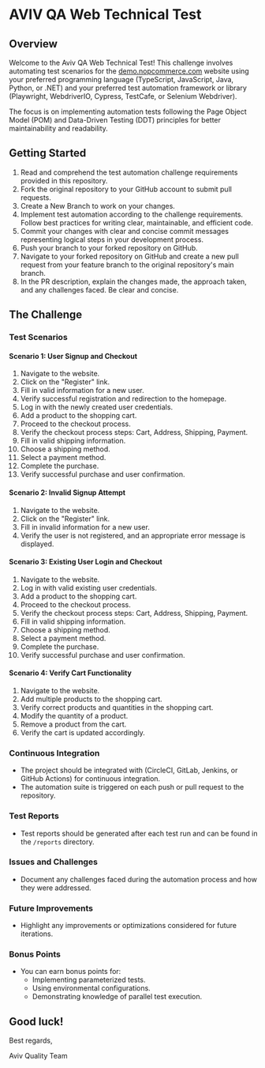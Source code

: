 # AVIV QA Web Technical Test

## Overview

Welcome to the Aviv QA Web Technical Test! This challenge involves automating test scenarios for the [demo.nopcommerce.com](https://demo.nopcommerce.com/) website using your preferred programming language (TypeScript, JavaScript, Java, Python, or .NET) and your preferred test automation framework or library (Playwright, WebdriverIO, Cypress, TestCafe, or Selenium Webdriver). 

The focus is on implementing automation tests following the Page Object Model (POM) and Data-Driven Testing (DDT) principles for better maintainability and readability.

## Getting Started

1. Read and comprehend the test automation challenge requirements provided in this repository.
2. Fork the original repository to your GitHub account to submit pull requests.
3. Create a New Branch to work on your changes.
4. Implement test automation according to the challenge requirements. Follow best practices for writing clear, maintainable, and efficient code.
5. Commit your changes with clear and concise commit messages representing logical steps in your development process.
6. Push your branch to your forked repository on GitHub.
7. Navigate to your forked repository on GitHub and create a new pull request from your feature branch to the original repository's main branch.
8. In the PR description, explain the changes made, the approach taken, and any challenges faced. Be clear and concise.

## The Challenge

### Test Scenarios

#### Scenario 1: User Signup and Checkout

1. Navigate to the website.
2. Click on the "Register" link.
3. Fill in valid information for a new user.
4. Verify successful registration and redirection to the homepage.
5. Log in with the newly created user credentials.
6. Add a product to the shopping cart.
7. Proceed to the checkout process.
8. Verify the checkout process steps: Cart, Address, Shipping, Payment.
9. Fill in valid shipping information.
10. Choose a shipping method.
11. Select a payment method.
12. Complete the purchase.
13. Verify successful purchase and user confirmation.

#### Scenario 2: Invalid Signup Attempt

1. Navigate to the website.
2. Click on the "Register" link.
3. Fill in invalid information for a new user.
4. Verify the user is not registered, and an appropriate error message is displayed.

#### Scenario 3: Existing User Login and Checkout

1. Navigate to the website.
2. Log in with valid existing user credentials.
3. Add a product to the shopping cart.
4. Proceed to the checkout process.
5. Verify the checkout process steps: Cart, Address, Shipping, Payment.
6. Fill in valid shipping information.
7. Choose a shipping method.
8. Select a payment method.
9. Complete the purchase.
10. Verify successful purchase and user confirmation.

#### Scenario 4: Verify Cart Functionality

1. Navigate to the website.
2. Add multiple products to the shopping cart.
3. Verify correct products and quantities in the shopping cart.
4. Modify the quantity of a product.
5. Remove a product from the cart.
6. Verify the cart is updated accordingly.

### Continuous Integration

- The project should be integrated with (CircleCI, GitLab, Jenkins, or GitHub Actions) for continuous integration.
- The automation suite is triggered on each push or pull request to the repository.

### Test Reports

- Test reports should be generated after each test run and can be found in the `/reports` directory.

### Issues and Challenges

- Document any challenges faced during the automation process and how they were addressed.

### Future Improvements

- Highlight any improvements or optimizations considered for future iterations.

### Bonus Points

- You can earn bonus points for:
  - Implementing parameterized tests.
  - Using environmental configurations.
  - Demonstrating knowledge of parallel test execution.

## Good luck!

Best regards, 

Aviv Quality Team